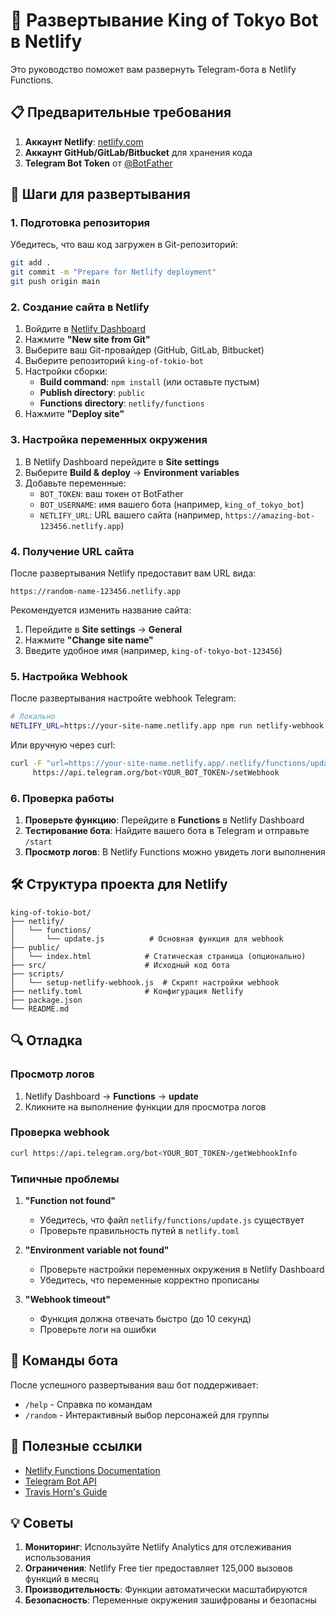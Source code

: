 # 🚀 Развертывание King of Tokyo Bot в Netlify

Это руководство поможет вам развернуть Telegram-бота в Netlify Functions.

## 📋 Предварительные требования

1. **Аккаунт Netlify**: [netlify.com](https://netlify.com)
2. **Аккаунт GitHub/GitLab/Bitbucket** для хранения кода
3. **Telegram Bot Token** от [@BotFather](https://t.me/BotFather)

## 🔧 Шаги для развертывания

### 1. Подготовка репозитория

Убедитесь, что ваш код загружен в Git-репозиторий:

```bash
git add .
git commit -m "Prepare for Netlify deployment"
git push origin main
```

### 2. Создание сайта в Netlify

1. Войдите в [Netlify Dashboard](https://app.netlify.com)
2. Нажмите **"New site from Git"**
3. Выберите ваш Git-провайдер (GitHub, GitLab, Bitbucket)
4. Выберите репозиторий `king-of-tokio-bot`
5. Настройки сборки:
   - **Build command**: `npm install` (или оставьте пустым)
   - **Publish directory**: `public`
   - **Functions directory**: `netlify/functions`
6. Нажмите **"Deploy site"**

### 3. Настройка переменных окружения

1. В Netlify Dashboard перейдите в **Site settings**
2. Выберите **Build & deploy** → **Environment variables**
3. Добавьте переменные:
   - `BOT_TOKEN`: ваш токен от BotFather
   - `BOT_USERNAME`: имя вашего бота (например, `king_of_tokyo_bot`)
   - `NETLIFY_URL`: URL вашего сайта (например, `https://amazing-bot-123456.netlify.app`)

### 4. Получение URL сайта

После развертывания Netlify предоставит вам URL вида:
```
https://random-name-123456.netlify.app
```

Рекомендуется изменить название сайта:
1. Перейдите в **Site settings** → **General**
2. Нажмите **"Change site name"**
3. Введите удобное имя (например, `king-of-tokyo-bot-123456`)

### 5. Настройка Webhook

После развертывания настройте webhook Telegram:

```bash
# Локально
NETLIFY_URL=https://your-site-name.netlify.app npm run netlify-webhook
```

Или вручную через curl:

```bash
curl -F "url=https://your-site-name.netlify.app/.netlify/functions/update" \
     https://api.telegram.org/bot<YOUR_BOT_TOKEN>/setWebhook
```

### 6. Проверка работы

1. **Проверьте функцию**: Перейдите в **Functions** в Netlify Dashboard
2. **Тестирование бота**: Найдите вашего бота в Telegram и отправьте `/start`
3. **Просмотр логов**: В Netlify Functions можно увидеть логи выполнения

## 🛠️ Структура проекта для Netlify

```
king-of-tokio-bot/
├── netlify/
│   └── functions/
│       └── update.js          # Основная функция для webhook
├── public/
│   └── index.html            # Статическая страница (опционально)
├── src/                      # Исходный код бота
├── scripts/
│   └── setup-netlify-webhook.js  # Скрипт настройки webhook
├── netlify.toml              # Конфигурация Netlify
├── package.json
└── README.md
```

## 🔍 Отладка

### Просмотр логов
1. Netlify Dashboard → **Functions** → **update**
2. Кликните на выполнение функции для просмотра логов

### Проверка webhook
```bash
curl https://api.telegram.org/bot<YOUR_BOT_TOKEN>/getWebhookInfo
```

### Типичные проблемы

1. **"Function not found"**
   - Убедитесь, что файл `netlify/functions/update.js` существует
   - Проверьте правильность путей в `netlify.toml`

2. **"Environment variable not found"**
   - Проверьте настройки переменных окружения в Netlify Dashboard
   - Убедитесь, что переменные корректно прописаны

3. **"Webhook timeout"**
   - Функция должна отвечать быстро (до 10 секунд)
   - Проверьте логи на ошибки

## 📱 Команды бота

После успешного развертывания ваш бот поддерживает:

- `/help` - Справка по командам
- `/random` - Интерактивный выбор персонажей для группы

## 🎯 Полезные ссылки

- [Netlify Functions Documentation](https://docs.netlify.com/functions/overview/)
- [Telegram Bot API](https://core.telegram.org/bots/api)
- [Travis Horn's Guide](https://travishorn.com/building-a-telegram-bot-with-netlify)

## 💡 Советы

1. **Мониторинг**: Используйте Netlify Analytics для отслеживания использования
2. **Ограничения**: Netlify Free tier предоставляет 125,000 вызовов функций в месяц
3. **Производительность**: Функции автоматически масштабируются
4. **Безопасность**: Переменные окружения зашифрованы и безопасны
